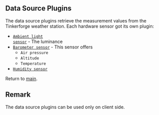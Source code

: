 ## Data Source Plugins

The data source plugins retrieve the measurement values from the Tinkerforge weather station. Each hardware sensor got its own plugin:

* <code>[Ambient light sensor](./AmbientLight/Readme.md)</code> - The luminance
* <code>[Barometer sensor](./Barometer/Readme.md)</code> - This sensor offers
  * <code>Air pressure</code>
  * <code>Altitude</code>
  * <code>Temperature</code>
* <code>[Humidity sensor](./Humidity/Readme.md)</code>

Return to [main](./../../Readme.md).

## Remark

The data source plugins can be used only on client side.

